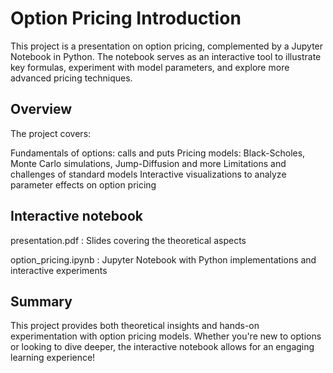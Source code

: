 # Option Pricing Introduction

This project is a presentation on option pricing, complemented by a Jupyter Notebook in Python. The notebook serves as an interactive tool to illustrate key formulas, experiment with model parameters, and explore more advanced pricing techniques.

## Overview 
The project covers:

Fundamentals of options: calls and puts
Pricing models: Black-Scholes, Monte Carlo simulations, Jump-Diffusion and more
Limitations and challenges of standard models
Interactive visualizations to analyze parameter effects on option pricing

## Interactive notebook

presentation.pdf : Slides covering the theoretical aspects

option_pricing.ipynb : Jupyter Notebook with Python implementations and interactive experiments

## Summary 

This project provides both theoretical insights and hands-on experimentation with option pricing models. Whether you're new to options or looking to dive deeper, the interactive notebook allows for an engaging learning experience!
